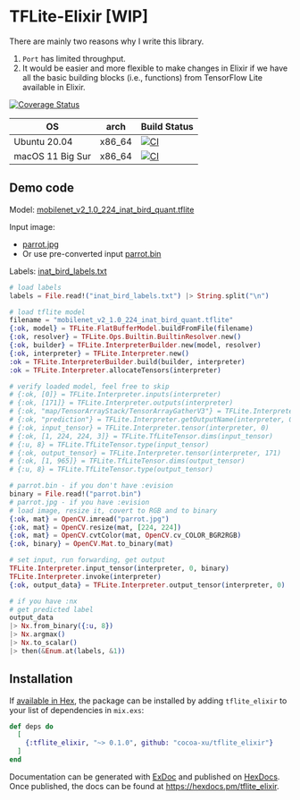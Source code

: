 # TFLite-Elixir [WIP]

There are mainly two reasons why I write this library.

1. `Port` has limited throughput.
2. It would be easier and more flexible to make changes in Elixir if we have all the basic building blocks (i.e., functions)
from TensorFlow Lite available in Elixir.

[![Coverage Status](https://coveralls.io/repos/github/cocoa-xu/tflite_elixir/badge.svg?branch=main)](https://coveralls.io/github/cocoa-xu/tflite_elixir?branch=main)

| OS               | arch    | Build Status |
|------------------|---------|--------------|
| Ubuntu 20.04     | x86_64  | [![CI](https://github.com/cocoa-xu/tflite_elixir/actions/workflows/linux-x86_64.yml/badge.svg)](https://github.com/cocoa-xu/tflite_elixir/actions/workflows/linux-x86_64.yml) |
| macOS 11 Big Sur | x86_64  | [![CI](https://github.com/cocoa-xu/tflite_elixir/actions/workflows/macos-x86_64.yml/badge.svg)](https://github.com/cocoa-xu/tflite_elixir/actions/workflows/macos-x86_64.yml) |

## Demo code
Model: [mobilenet_v2_1.0_224_inat_bird_quant.tflite](https://github.com/google-coral/edgetpu/blob/master/test_data/mobilenet_v2_1.0_224_inat_bird_quant.tflite)

Input image: 
- [parrot.jpg](https://github.com/google-coral/edgetpu/blob/master/test_data/parrot.jpg)
- Or use pre-converted input [parrot.bin](https://github.com/cocoa-xu/tflite_elixir/blob/main/test/test_data/parrot.bin)

Labels: [inat_bird_labels.txt](https://github.com/google-coral/edgetpu/blob/master/test_data/inat_bird_labels.txt)

```elixir
# load labels
labels = File.read!("inat_bird_labels.txt") |> String.split("\n")

# load tflite model
filename = "mobilenet_v2_1.0_224_inat_bird_quant.tflite"
{:ok, model} = TFLite.FlatBufferModel.buildFromFile(filename)
{:ok, resolver} = TFLite.Ops.Builtin.BuiltinResolver.new()
{:ok, builder} = TFLite.InterpreterBuilder.new(model, resolver)
{:ok, interpreter} = TFLite.Interpreter.new()
:ok = TFLite.InterpreterBuilder.build(builder, interpreter)
:ok = TFLite.Interpreter.allocateTensors(interpreter)

# verify loaded model, feel free to skip
# {:ok, [0]} = TFLite.Interpreter.inputs(interpreter)
# {:ok, [171]} = TFLite.Interpreter.outputs(interpreter)
# {:ok, "map/TensorArrayStack/TensorArrayGatherV3"} = TFLite.Interpreter.getInputName(interpreter, 0)
# {:ok, "prediction"} = TFLite.Interpreter.getOutputName(interpreter, 0)
# {:ok, input_tensor} = TFLite.Interpreter.tensor(interpreter, 0)
# {:ok, [1, 224, 224, 3]} = TFLite.TfLiteTensor.dims(input_tensor)
# {:u, 8} = TFLite.TfLiteTensor.type(input_tensor)
# {:ok, output_tensor} = TFLite.Interpreter.tensor(interpreter, 171)
# {:ok, [1, 965]} = TFLite.TfLiteTensor.dims(output_tensor)
# {:u, 8} = TFLite.TfLiteTensor.type(output_tensor)

# parrot.bin - if you don't have :evision
binary = File.read!("parrot.bin")
# parrot.jpg - if you have :evision
# load image, resize it, covert to RGB and to binary 
{:ok, mat} = OpenCV.imread("parrot.jpg")
{:ok, mat} = OpenCV.resize(mat, [224, 224])
{:ok, mat} = OpenCV.cvtColor(mat, OpenCV.cv_COLOR_BGR2RGB)
{:ok, binary} = OpenCV.Mat.to_binary(mat)

# set input, run forwarding, get output
TFLite.Interpreter.input_tensor(interpreter, 0, binary)
TFLite.Interpreter.invoke(interpreter)
{:ok, output_data} = TFLite.Interpreter.output_tensor(interpreter, 0)

# if you have :nx
# get predicted label
output_data
|> Nx.from_binary({:u, 8})
|> Nx.argmax()
|> Nx.to_scalar()
|> then(&Enum.at(labels, &1))
```

## Installation

If [available in Hex](https://hex.pm/docs/publish), the package can be installed
by adding `tflite_elixir` to your list of dependencies in `mix.exs`:

```elixir
def deps do
  [
    {:tflite_elixir, "~> 0.1.0", github: "cocoa-xu/tflite_elixir"}
  ]
end
```

Documentation can be generated with [ExDoc](https://github.com/elixir-lang/ex_doc)
and published on [HexDocs](https://hexdocs.pm). Once published, the docs can
be found at <https://hexdocs.pm/tflite_elixir>.

